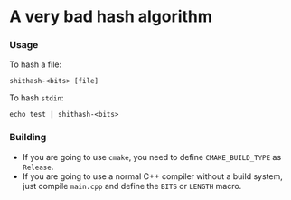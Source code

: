 # A very bad hash algorithm

### Usage
To hash a file:
```
shithash-<bits> [file]
```
To hash `stdin`:
```
echo test | shithash-<bits>
```

### Building
* If you are going to use `cmake`, you need to define `CMAKE_BUILD_TYPE` as `Release`.
* If you are going to use a normal C++ compiler without a build system, just compile `main.cpp` and define the `BITS` or `LENGTH` macro.
